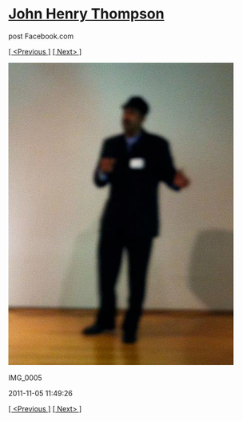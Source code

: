 # [John Henry Thompson](../README.md)
post Facebook.com

[[ <Previous ]](2011-11-05-4.md) [[ Next> ]](2011-11-05-6.md)

[![](../media/2011-11-05/Nari-we-the-people-IMG_0005.jpg)](../README.md)

IMG_0005

2011-11-05 11:49:26

[[ <Previous ]](2011-11-05-4.md) [[ Next> ]](2011-11-05-6.md)